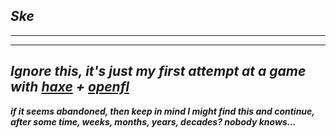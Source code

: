*Ske*
----
----
----
*Ignore this, it's just my first attempt at a game with [haxe](https://haxe.org) + [openfl](https://www.openfl.org)*
-
***if it seems abandoned, then keep in mind I *might* find this and continue, after some time, weeks, months, years, decades? nobody knows...***
